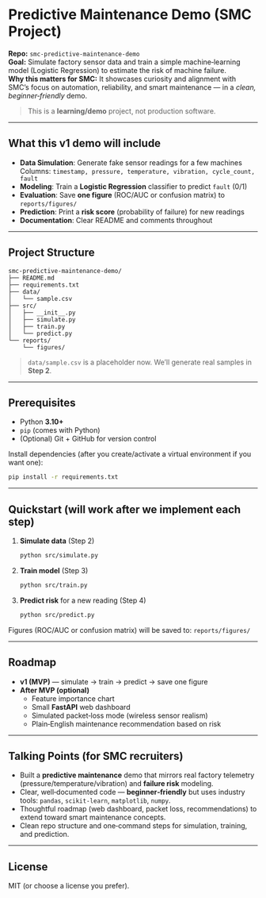 # Predictive Maintenance Demo (SMC Project)

**Repo:** `smc-predictive-maintenance-demo`  
**Goal:** Simulate factory sensor data and train a simple machine‑learning model (Logistic Regression) to estimate the risk of machine failure.  
**Why this matters for SMC:** It showcases curiosity and alignment with SMC’s focus on automation, reliability, and smart maintenance — in a *clean, beginner‑friendly* demo.

> This is a **learning/demo** project, not production software.

---

## What this v1 demo will include

- **Data Simulation**: Generate fake sensor readings for a few machines  
  Columns: `timestamp, pressure, temperature, vibration, cycle_count, fault`
- **Modeling**: Train a **Logistic Regression** classifier to predict `fault` (0/1)
- **Evaluation**: Save **one figure** (ROC/AUC or confusion matrix) to `reports/figures/`
- **Prediction**: Print a **risk score** (probability of failure) for new readings
- **Documentation**: Clear README and comments throughout

---

## Project Structure

```
smc-predictive-maintenance-demo/
├── README.md
├── requirements.txt
├── data/
│   └── sample.csv
├── src/
│   ├── __init__.py
│   ├── simulate.py
│   ├── train.py
│   └── predict.py
└── reports/
    └── figures/
```

> `data/sample.csv` is a placeholder now. We’ll generate real samples in **Step 2**.

---

## Prerequisites

- Python **3.10+**
- `pip` (comes with Python)
- (Optional) Git + GitHub for version control

Install dependencies (after you create/activate a virtual environment if you want one):

```bash
pip install -r requirements.txt
```

---

## Quickstart (will work after we implement each step)

1. **Simulate data** (Step 2)  
   ```bash
   python src/simulate.py
   ```
2. **Train model** (Step 3)  
   ```bash
   python src/train.py
   ```
3. **Predict risk** for a new reading (Step 4)  
   ```bash
   python src/predict.py
   ```

Figures (ROC/AUC or confusion matrix) will be saved to: `reports/figures/`

---

## Roadmap

- **v1 (MVP)** — simulate → train → predict → save one figure
- **After MVP (optional)**  
  - Feature importance chart  
  - Small **FastAPI** web dashboard  
  - Simulated packet‑loss mode (wireless sensor realism)  
  - Plain‑English maintenance recommendation based on risk

---

## Talking Points (for SMC recruiters)

- Built a **predictive maintenance** demo that mirrors real factory telemetry (pressure/temperature/vibration) and **failure risk** modeling.
- Clear, well‑documented code — **beginner‑friendly** but uses industry tools: `pandas`, `scikit‑learn`, `matplotlib`, `numpy`.
- Thoughtful roadmap (web dashboard, packet loss, recommendations) to extend toward smart maintenance concepts.
- Clean repo structure and one‑command steps for simulation, training, and prediction.

---

## License

MIT (or choose a license you prefer).
